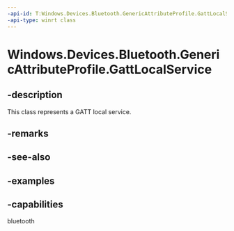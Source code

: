 ```yaml
---
-api-id: T:Windows.Devices.Bluetooth.GenericAttributeProfile.GattLocalService
-api-type: winrt class
---
```


<!-- Class syntax.
public class GattLocalService 
-->

# Windows.Devices.Bluetooth.GenericAttributeProfile.GattLocalService

## -description
This class represents a GATT local service.

## -remarks

## -see-also

## -examples


## -capabilities
bluetooth
